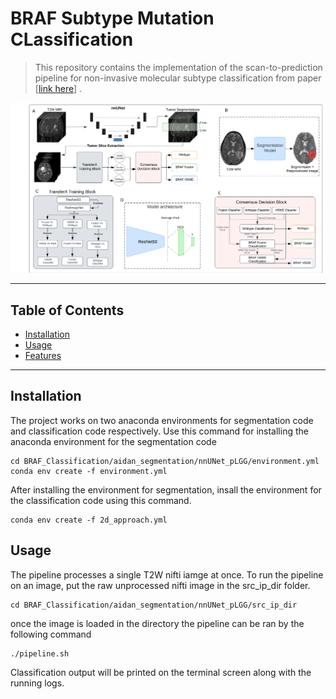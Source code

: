 # BRAF Subtype Mutation CLassification 
> This repository contains the implementation of the scan-to-prediction pipeline for non-invasive molecular subtype classification from paper [[link here](https://www.medrxiv.org/content/10.1101/2023.08.04.23293673v4)]  .

![Banner or Screenshot](pipeline.png)


---

## Table of Contents
- [Installation](#installation)
- [Usage](#usage)
- [Features](#features)


---

## Installation
The project works on two anaconda environments for segmentation code and classification code respectively.
Use this command for installing the anaconda environment for the segmentation code
```shell
cd BRAF_Classification/aidan_segmentation/nnUNet_pLGG/environment.yml
conda env create -f environment.yml
```
After installing the environment for segmentation, insall the environment for 
the classification code using this command. 
```shell
conda env create -f 2d_approach.yml
```

## Usage 
The pipeline processes a single T2W nifti iamge at once. To run the pipeline on an image, put the raw unprocessed nifti image in the src_ip_dir folder. 
```shell 
cd BRAF_Classification/aidan_segmentation/nnUNet_pLGG/src_ip_dir
```
once the image is loaded in the directory the pipeline can be ran by the following command 
```shell
./pipeline.sh
```
Classification output will be printed on the terminal screen along with the running logs. 




